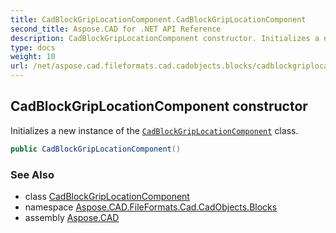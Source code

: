 ```yaml
---
title: CadBlockGripLocationComponent.CadBlockGripLocationComponent
second_title: Aspose.CAD for .NET API Reference
description: CadBlockGripLocationComponent constructor. Initializes a new instance of the CadBlockGripLocationComponent class
type: docs
weight: 10
url: /net/aspose.cad.fileformats.cad.cadobjects.blocks/cadblockgriplocationcomponent/cadblockgriplocationcomponent/
---
```

## CadBlockGripLocationComponent constructor

Initializes a new instance of the [`CadBlockGripLocationComponent`](../) class.

```csharp
public CadBlockGripLocationComponent()
```

### See Also

* class [CadBlockGripLocationComponent](../)
* namespace [Aspose.CAD.FileFormats.Cad.CadObjects.Blocks](../../cadblockgriplocationcomponent/)
* assembly [Aspose.CAD](../../../)


